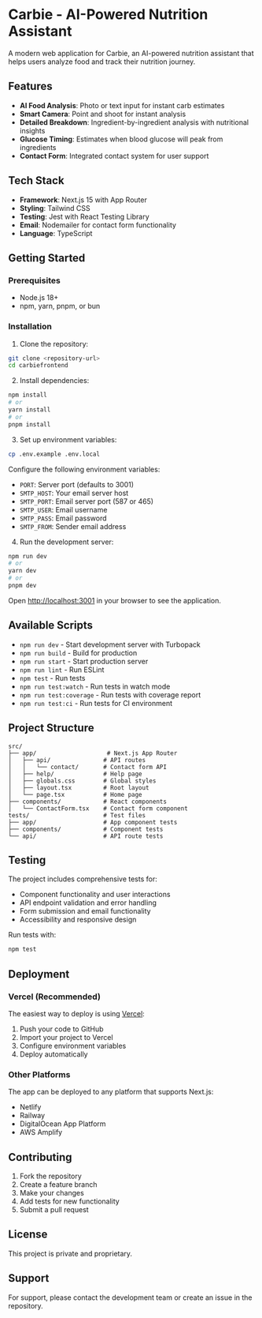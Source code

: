 # Carbie - AI-Powered Nutrition Assistant

A modern web application for Carbie, an AI-powered nutrition assistant that helps users analyze food and track their nutrition journey.

## Features

- **AI Food Analysis**: Photo or text input for instant carb estimates
- **Smart Camera**: Point and shoot for instant analysis
- **Detailed Breakdown**: Ingredient-by-ingredient analysis with nutritional insights
- **Glucose Timing**: Estimates when blood glucose will peak from ingredients
- **Contact Form**: Integrated contact system for user support

## Tech Stack

- **Framework**: Next.js 15 with App Router
- **Styling**: Tailwind CSS
- **Testing**: Jest with React Testing Library
- **Email**: Nodemailer for contact form functionality
- **Language**: TypeScript

## Getting Started

### Prerequisites

- Node.js 18+ 
- npm, yarn, pnpm, or bun

### Installation

1. Clone the repository:
```bash
git clone <repository-url>
cd carbiefrontend
```

2. Install dependencies:
```bash
npm install
# or
yarn install
# or
pnpm install
```

3. Set up environment variables:
```bash
cp .env.example .env.local
```

Configure the following environment variables:
- `PORT`: Server port (defaults to 3001)
- `SMTP_HOST`: Your email server host
- `SMTP_PORT`: Email server port (587 or 465)
- `SMTP_USER`: Email username
- `SMTP_PASS`: Email password
- `SMTP_FROM`: Sender email address

4. Run the development server:
```bash
npm run dev
# or
yarn dev
# or
pnpm dev
```

Open [http://localhost:3001](http://localhost:3001) in your browser to see the application.

## Available Scripts

- `npm run dev` - Start development server with Turbopack
- `npm run build` - Build for production
- `npm run start` - Start production server
- `npm run lint` - Run ESLint
- `npm test` - Run tests
- `npm run test:watch` - Run tests in watch mode
- `npm run test:coverage` - Run tests with coverage report
- `npm run test:ci` - Run tests for CI environment

## Project Structure

```
src/
├── app/                    # Next.js App Router
│   ├── api/               # API routes
│   │   └── contact/       # Contact form API
│   ├── help/              # Help page
│   ├── globals.css        # Global styles
│   ├── layout.tsx         # Root layout
│   └── page.tsx           # Home page
├── components/            # React components
│   └── ContactForm.tsx    # Contact form component
tests/                     # Test files
├── app/                   # App component tests
├── components/            # Component tests
└── api/                   # API route tests
```

## Testing

The project includes comprehensive tests for:
- Component functionality and user interactions
- API endpoint validation and error handling
- Form submission and email functionality
- Accessibility and responsive design

Run tests with:
```bash
npm test
```

## Deployment

### Vercel (Recommended)

The easiest way to deploy is using [Vercel](https://vercel.com):

1. Push your code to GitHub
2. Import your project to Vercel
3. Configure environment variables
4. Deploy automatically

### Other Platforms

The app can be deployed to any platform that supports Next.js:
- Netlify
- Railway
- DigitalOcean App Platform
- AWS Amplify

## Contributing

1. Fork the repository
2. Create a feature branch
3. Make your changes
4. Add tests for new functionality
5. Submit a pull request

## License

This project is private and proprietary.

## Support

For support, please contact the development team or create an issue in the repository.
